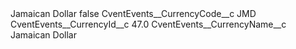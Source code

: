 <?xml version="1.0" encoding="UTF-8"?>
<CustomMetadata xmlns="http://soap.sforce.com/2006/04/metadata" xmlns:xsi="http://www.w3.org/2001/XMLSchema-instance" xmlns:xsd="http://www.w3.org/2001/XMLSchema">
    <label>Jamaican Dollar</label>
    <protected>false</protected>
    <values>
        <field>CventEvents__CurrencyCode__c</field>
        <value xsi:type="xsd:string">JMD</value>
    </values>
    <values>
        <field>CventEvents__CurrencyId__c</field>
        <value xsi:type="xsd:double">47.0</value>
    </values>
    <values>
        <field>CventEvents__CurrencyName__c</field>
        <value xsi:type="xsd:string">Jamaican Dollar</value>
    </values>
</CustomMetadata>

